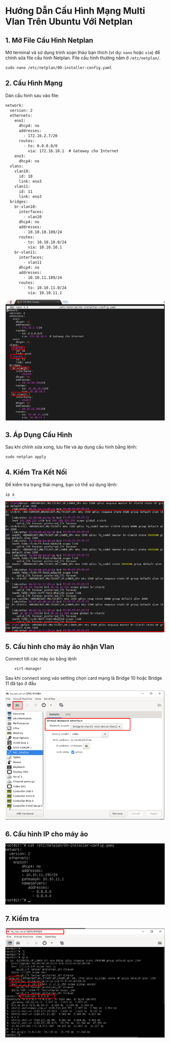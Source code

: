 # Hướng Dẫn Cấu Hình Mạng Multi Vlan Trên Ubuntu Với Netplan

## 1. Mở File Cấu Hình Netplan

Mở terminal và sử dụng trình soạn thảo bạn thích (ví dụ: `nano` hoặc `vim`) để chỉnh sửa file cấu hình Netplan. File cấu hình thường nằm ở `/etc/netplan/`.

    sudo nano /etc/netplan/00-installer-config.yaml
## 2. Cấu Hình Mạng
Dán cấu hình sau vào file:

    network:
      version: 2
      ethernets:
        eno1:
          dhcp4: no
          addresses:
            - 172.16.2.7/20
          routes:
            - to: 0.0.0.0/0
              via: 172.16.10.1  # Gateway cho Internet
        eno3:
          dhcp4: no
      vlans:
        vlan10:
          id: 10
          link: eno3
        vlan11:
          id: 11
          link: eno3
      bridges:
        br-vlan10:
          interfaces:
            - vlan10
          dhcp4: no
          addresses:
            - 10.10.10.189/24
          routes:
            - to: 10.10.10.0/24
              via: 10.10.10.1
        br-vlan11:
          interfaces:
            - vlan11
          dhcp4: no
          addresses:
            - 10.10.11.189/24
          routes:
            - to: 10.10.11.0/24
              via: 10.10.11.1

![Command Prompt](https://github.com/cuongnvvietis/NhanHoa/blob/main/Docs/Picture/KVM/Screenshot_56.png) 

## 3. Áp Dụng Cấu Hình
Sau khi chỉnh sửa xong, lưu file và áp dụng cấu hình bằng lệnh:

    sudo netplan apply
## 4. Kiểm Tra Kết Nối
Để kiểm tra trạng thái mạng, bạn có thể sử dụng lệnh:

    ip a

![Command Prompt](https://github.com/cuongnvvietis/NhanHoa/blob/main/Docs/Picture/KVM/Screenshot_57.png) 

## 5. Cấu hình cho máy ảo nhận Vlan

Connect tới các máy ảo bằng lệnh 

        virt-manager
Sau khi connect xong vào setting chọn card mạng là Bridge 10 hoặc Bridge 11 đã tạo ở đầu

![Command Prompt](https://github.com/cuongnvvietis/NhanHoa/blob/main/Docs/Picture/KVM/Screenshot_58.png) 

## 6. Cấu hình IP cho máy ảo 

![Command Prompt](https://github.com/cuongnvvietis/NhanHoa/blob/main/Docs/Picture/KVM/Screenshot_59.png) 

## 7. Kiểm tra

![Command Prompt](https://github.com/cuongnvvietis/NhanHoa/blob/main/Docs/Picture/KVM/Screenshot_55.png) 

